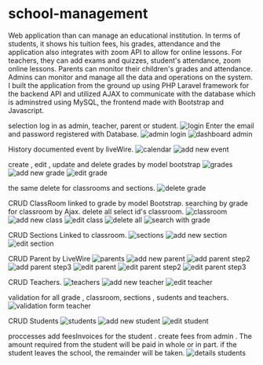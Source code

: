 # school-management
Web application than can manage an educational institution. In terms of students, it shows his tuition fees, his grades, attendance and the application also integrates with zoom API to allow for online lessons. For teachers, they can add exams and quizzes, student's attendance, zoom online lessons. Parents can monitor their children's grades and attendance. Admins can monitor and manage all the data and operations on the system.
I built the application from the ground up using PHP Laravel framework for the backend API and utilized AJAX to communicate with the database which is adminstred using MySQL, the frontend made with Bootstrap and Javascript.

selection log in as admin, teacher, parent or student.
![login](https://user-images.githubusercontent.com/36480502/167361645-decbe160-5c5f-4eda-b433-bdeb9e2cb188.png)
Enter the email and password registered with Database.
![admin login](https://user-images.githubusercontent.com/36480502/167361861-544c0aff-235c-4645-9508-18d829d38fea.png)
![dashboard admin](https://user-images.githubusercontent.com/36480502/167362126-5bd8196a-179f-480f-9bf9-a8b618857274.png)

History documented event by liveWire.
![calendar](https://user-images.githubusercontent.com/36480502/167362162-dbc37d45-7ea0-42dd-8a11-ddb878191a74.png)
![add new event](https://user-images.githubusercontent.com/36480502/167362225-81405d1c-0762-44bd-8d84-790764409e62.png)

create ,  edit , update and delete grades by model bootstrap 
![grades](https://user-images.githubusercontent.com/36480502/167362388-b74294d2-ab80-4312-822f-22a634843554.png)
![add new grade](https://user-images.githubusercontent.com/36480502/167362525-85167b7c-906e-494e-9bbe-34211b4a7c2a.png)
![edit grade](https://user-images.githubusercontent.com/36480502/167362527-d834eb0c-28f3-4786-b4f3-b25a0a07f405.png)

the same delete for classrooms and sections.
![delete grade](https://user-images.githubusercontent.com/36480502/167362523-d532cf93-e874-4646-a4a0-aa33d80bec65.png)

CRUD ClassRoom linked to grade by model Bootstrap. 
searching by grade for classroom by Ajax.
delete all select id's classroom.
![classroom](https://user-images.githubusercontent.com/36480502/167362757-dad157ed-6947-4831-a8bd-6cbbebe82be9.png)
![add new class](https://user-images.githubusercontent.com/36480502/167362748-ce7e9483-dd1f-4339-b3ac-4641ad0e4c84.png)
![edit class](https://user-images.githubusercontent.com/36480502/167362752-2b18f054-b8de-4c15-a87c-3f1bc938b1a1.png)
![delete all](https://user-images.githubusercontent.com/36480502/167362755-2807ad85-506a-4ba0-8175-1d70a0a13043.png)
![search with grade](https://user-images.githubusercontent.com/36480502/167362759-41e2fbb8-29cb-4b1e-8753-24c4674a5201.png)

CRUD Sections Linked to classroom.
![sections](https://user-images.githubusercontent.com/36480502/167365772-cfea971e-a47d-4d5b-a7dd-58f16ffffa02.png)
![add new section](https://user-images.githubusercontent.com/36480502/167365776-3e05e38f-c268-4c0f-bc8f-72d39aea36f2.png)
![edit  section](https://user-images.githubusercontent.com/36480502/167365807-1827d25b-aef9-4319-8146-a5b176a4efbd.png)

CRUD Parent by LiveWire
![parents](https://user-images.githubusercontent.com/36480502/167366129-5212de98-86b8-4b67-b6e8-5cc9e30796b9.png)
![add new parent](https://user-images.githubusercontent.com/36480502/167366134-e2bc7584-27d8-43c6-b6fb-3216d5c1acdf.png)
![add parent step2](https://user-images.githubusercontent.com/36480502/167366135-882d7270-1500-4172-b6f2-e59cef435664.png)
![add parent step3](https://user-images.githubusercontent.com/36480502/167366137-d65214ab-703e-49da-9056-0f9c5ed58eb3.png)
![edit parent](https://user-images.githubusercontent.com/36480502/167366139-7d784d34-7e99-4b86-954c-fe0a742d7a74.png)
![edit parent step2](https://user-images.githubusercontent.com/36480502/167366141-6d1b2bb9-25a0-4429-a110-18b4bfc6d89d.png)
![edit parent step3](https://user-images.githubusercontent.com/36480502/167366144-1e9895be-b4d0-42c2-9b2f-a3a734294d8e.png)

CRUD Teachers.
![teachers](https://user-images.githubusercontent.com/36480502/167366417-e712335a-d944-443a-b73c-4a16c62fb214.png)
![add new teacher](https://user-images.githubusercontent.com/36480502/167366412-60e7642c-61c7-428c-83f6-9763fd1ab97d.png)
![edit teacher](https://user-images.githubusercontent.com/36480502/167366409-905757f5-dbb6-4af3-8448-eaaaff82d783.png)

validation for all grade , classroom, sections , sudents and teachers.
![validation form teacher](https://user-images.githubusercontent.com/36480502/167366415-0dfb8f7c-07d9-4400-9e7e-37a089da4cfc.png)

CRUD Students 
![students](https://user-images.githubusercontent.com/36480502/167366809-214f2ae0-08f5-41d3-b361-0c90fa86f595.png)
![add new student](https://user-images.githubusercontent.com/36480502/167366805-dcbaa5af-bed9-4c72-84cb-5bcbe8119b7c.png)
![edit student](https://user-images.githubusercontent.com/36480502/167366813-6eb73342-6747-4d4f-a5a6-e927330c697d.png)

proccesses 
add  feesInvoices for the student . create fees from admin .
The amount required from the student will be paid in whole or in part.
if the student leaves the school, the remainder will be taken.
![details students](https://user-images.githubusercontent.com/36480502/167366810-00c14471-91ee-402e-8114-e39bd2973adc.png)

